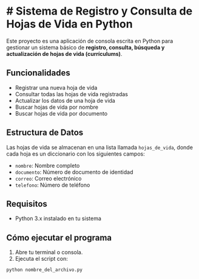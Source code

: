 # # Sistema de Registro y Consulta de Hojas de Vida en Python

Este proyecto es una aplicación de consola escrita en Python para gestionar un sistema básico de **registro, consulta, búsqueda y actualización de hojas de vida (currículums)**.

## Funcionalidades

- Registrar una nueva hoja de vida
- Consultar todas las hojas de vida registradas
- Actualizar los datos de una hoja de vida
- Buscar hojas de vida por nombre
- Buscar hojas de vida por documento

## Estructura de Datos

Las hojas de vida se almacenan en una lista llamada `hojas_de_vida`, donde cada hoja es un diccionario con los siguientes campos:

- `nombre`: Nombre completo
- `documento`: Número de documento de identidad
- `correo`: Correo electrónico
- `telefono`: Número de teléfono

## Requisitos

- Python 3.x instalado en tu sistema

## Cómo ejecutar el programa

1. Abre tu terminal o consola.
2. Ejecuta el script con:

```bash
python nombre_del_archivo.py
